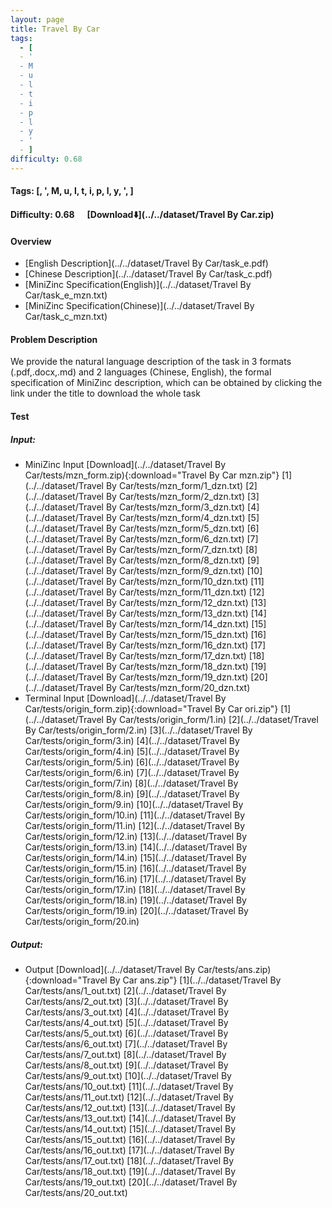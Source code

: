```yaml
---
layout: page
title: Travel By Car
tags:
  - [
  - '
  - M
  - u
  - l
  - t
  - i
  - p
  - l
  - y
  - '
  - ]
difficulty: 0.68
---
```


#### Tags: [, ', M, u, l, t, i, p, l, y, ', ]
#### Difficulty: 0.68 &nbsp;&nbsp;&nbsp;&nbsp; [Download⬇️](../../dataset/Travel By Car.zip)
#### Overview
- [English Description](../../dataset/Travel By Car/task_e.pdf)
- [Chinese Description](../../dataset/Travel By Car/task_c.pdf)
- [MiniZinc Specification(English)](../../dataset/Travel By Car/task_e_mzn.txt)
- [MiniZinc Specification(Chinese)](../../dataset/Travel By Car/task_c_mzn.txt)

#### Problem Description
We provide the natural language description of the task in 3 formats (.pdf,.docx,.md) and 2 languages (Chinese, English), the formal specification of MiniZinc description, which can be obtained by clicking the link under the title to download the whole task
#### Test
##### Input:
- MiniZinc Input [Download](../../dataset/Travel By Car/tests/mzn_form.zip){:download="Travel By Car mzn.zip"} [1](../../dataset/Travel By Car/tests/mzn_form/1_dzn.txt) [2](../../dataset/Travel By Car/tests/mzn_form/2_dzn.txt) [3](../../dataset/Travel By Car/tests/mzn_form/3_dzn.txt) [4](../../dataset/Travel By Car/tests/mzn_form/4_dzn.txt) [5](../../dataset/Travel By Car/tests/mzn_form/5_dzn.txt) [6](../../dataset/Travel By Car/tests/mzn_form/6_dzn.txt) [7](../../dataset/Travel By Car/tests/mzn_form/7_dzn.txt) [8](../../dataset/Travel By Car/tests/mzn_form/8_dzn.txt) [9](../../dataset/Travel By Car/tests/mzn_form/9_dzn.txt) [10](../../dataset/Travel By Car/tests/mzn_form/10_dzn.txt) [11](../../dataset/Travel By Car/tests/mzn_form/11_dzn.txt) [12](../../dataset/Travel By Car/tests/mzn_form/12_dzn.txt) [13](../../dataset/Travel By Car/tests/mzn_form/13_dzn.txt) [14](../../dataset/Travel By Car/tests/mzn_form/14_dzn.txt) [15](../../dataset/Travel By Car/tests/mzn_form/15_dzn.txt) [16](../../dataset/Travel By Car/tests/mzn_form/16_dzn.txt) [17](../../dataset/Travel By Car/tests/mzn_form/17_dzn.txt) [18](../../dataset/Travel By Car/tests/mzn_form/18_dzn.txt) [19](../../dataset/Travel By Car/tests/mzn_form/19_dzn.txt) [20](../../dataset/Travel By Car/tests/mzn_form/20_dzn.txt) 
- Terminal Input [Download](../../dataset/Travel By Car/tests/origin_form.zip){:download="Travel By Car ori.zip"} [1](../../dataset/Travel By Car/tests/origin_form/1.in) [2](../../dataset/Travel By Car/tests/origin_form/2.in) [3](../../dataset/Travel By Car/tests/origin_form/3.in) [4](../../dataset/Travel By Car/tests/origin_form/4.in) [5](../../dataset/Travel By Car/tests/origin_form/5.in) [6](../../dataset/Travel By Car/tests/origin_form/6.in) [7](../../dataset/Travel By Car/tests/origin_form/7.in) [8](../../dataset/Travel By Car/tests/origin_form/8.in) [9](../../dataset/Travel By Car/tests/origin_form/9.in) [10](../../dataset/Travel By Car/tests/origin_form/10.in) [11](../../dataset/Travel By Car/tests/origin_form/11.in) [12](../../dataset/Travel By Car/tests/origin_form/12.in) [13](../../dataset/Travel By Car/tests/origin_form/13.in) [14](../../dataset/Travel By Car/tests/origin_form/14.in) [15](../../dataset/Travel By Car/tests/origin_form/15.in) [16](../../dataset/Travel By Car/tests/origin_form/16.in) [17](../../dataset/Travel By Car/tests/origin_form/17.in) [18](../../dataset/Travel By Car/tests/origin_form/18.in) [19](../../dataset/Travel By Car/tests/origin_form/19.in) [20](../../dataset/Travel By Car/tests/origin_form/20.in) 

##### Output:
- Output [Download](../../dataset/Travel By Car/tests/ans.zip){:download="Travel By Car ans.zip"} [1](../../dataset/Travel By Car/tests/ans/1_out.txt) [2](../../dataset/Travel By Car/tests/ans/2_out.txt) [3](../../dataset/Travel By Car/tests/ans/3_out.txt) [4](../../dataset/Travel By Car/tests/ans/4_out.txt) [5](../../dataset/Travel By Car/tests/ans/5_out.txt) [6](../../dataset/Travel By Car/tests/ans/6_out.txt) [7](../../dataset/Travel By Car/tests/ans/7_out.txt) [8](../../dataset/Travel By Car/tests/ans/8_out.txt) [9](../../dataset/Travel By Car/tests/ans/9_out.txt) [10](../../dataset/Travel By Car/tests/ans/10_out.txt) [11](../../dataset/Travel By Car/tests/ans/11_out.txt) [12](../../dataset/Travel By Car/tests/ans/12_out.txt) [13](../../dataset/Travel By Car/tests/ans/13_out.txt) [14](../../dataset/Travel By Car/tests/ans/14_out.txt) [15](../../dataset/Travel By Car/tests/ans/15_out.txt) [16](../../dataset/Travel By Car/tests/ans/16_out.txt) [17](../../dataset/Travel By Car/tests/ans/17_out.txt) [18](../../dataset/Travel By Car/tests/ans/18_out.txt) [19](../../dataset/Travel By Car/tests/ans/19_out.txt) [20](../../dataset/Travel By Car/tests/ans/20_out.txt) 

